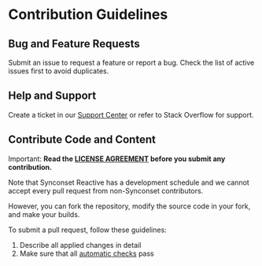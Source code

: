 # Contribution Guidelines

## Bug and Feature Requests

Submit an issue to request a feature or report a bug. Check the list of active issues first to avoid duplicates.

## Help and Support

Create a ticket in our [Support Center](https://github.com/wymsee/devextreme-reactive/issues) or refer to Stack Overflow for support.

## Contribute Code and Content

Important: **Read the [LICENSE AGREEMENT](LICENSE.md) before you submit any contribution.**

Note that Synconset Reactive has a development schedule and we cannot accept every pull request from non-Synconset contributors.

However, you can fork the repository, modify the source code in your fork, and make your builds.

To submit a pull request, follow these guidelines:

1. Describe all applied changes in detail
2. Make sure that all [automatic checks](README_DEVELOPERS.md#tests-and-ci) pass
